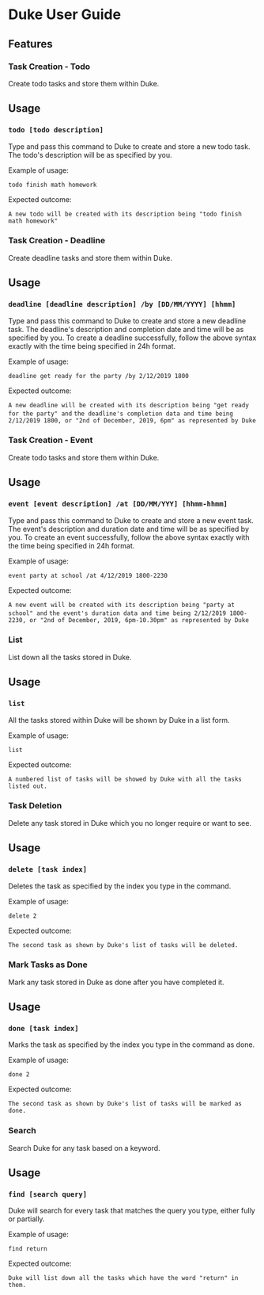 # Duke User Guide

## Features 

### Task Creation - Todo
Create todo tasks and store them within Duke.

## Usage

### `todo [todo description]`

Type and pass this command to Duke to create and store a new todo task. The todo's description
will be as specified by you.

Example of usage: 

`todo finish math homework`

Expected outcome:

`A new todo will be created with its description being "todo finish math homework"`

### Task Creation - Deadline
Create deadline tasks and store them within Duke.

## Usage

### `deadline [deadline description] /by [DD/MM/YYYY] [hhmm]`

Type and pass this command to Duke to create and store a new deadline task. The deadline's description
and completion date and time will be as specified by you. To create a deadline successfully, follow
the above syntax exactly with the time being specified in 24h format.

Example of usage: 

`deadline get ready for the party /by 2/12/2019 1800`

Expected outcome:

`A new deadline will be created with its description being "get ready for the party" and`
`the deadline's completion data and time being 2/12/2019 1800, or "2nd of December, 2019, 6pm" as represented by Duke`

### Task Creation - Event
Create todo tasks and store them within Duke.

## Usage

### `event [event description] /at [DD/MM/YYY] [hhmm-hhmm]`

Type and pass this command to Duke to create and store a new event task. The event's description
and duration date and time will be as specified by you. To create an event successfully, follow
the above syntax exactly with the time being specified in 24h format.

Example of usage: 

`event party at school /at 4/12/2019 1800-2230`

Expected outcome:

`A new event will be created with its description being "party at school" and`
`the event's duration data and time being 2/12/2019 1800-2230, or "2nd of December, 2019, 6pm-10.30pm" as represented by Duke`

### List
List down all the tasks stored in Duke.

## Usage

### `list`

All the tasks stored within Duke will be shown by Duke in a list form.

Example of usage: 

`list`

Expected outcome:

`A numbered list of tasks will be showed by Duke with all the tasks listed out.`

### Task Deletion
Delete any task stored in Duke which you no longer require or want to see.

## Usage

### `delete [task index]`

Deletes the task as specified by the index you type in the command.

Example of usage: 

`delete 2`

Expected outcome:

`The second task as shown by Duke's list of tasks will be deleted.`

### Mark Tasks as Done
Mark any task stored in Duke as done after you have completed it.

## Usage

### `done [task index]`

Marks the task as specified by the index you type in the command as done. 

Example of usage: 

`done 2`

Expected outcome:

`The second task as shown by Duke's list of tasks will be marked as done.`

### Search
Search Duke for any task based on a keyword.

## Usage

### `find [search query]`

Duke will search for every task that matches the query you type, either fully or partially.

Example of usage: 

`find return`

Expected outcome:

`Duke will list down all the tasks which have the word "return" in them.`